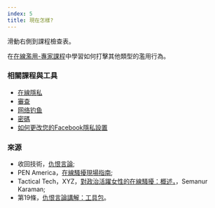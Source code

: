 ```yaml
---
index: 5
title: 現在怎樣?
---
```

滑動右側到課程檢查表。

在[在線濫用-專家課程](umbrella://communications/online-abuse/expert)中學習如何打擊其他類型的濫用行為。

### 相關課程與工具

*   [在線隱私](umbrella://communications/online-privacy)
* [審查](umbrella://communications/censorship)
*   [网络钓鱼](umbrella://communications/phishing)
*   [密碼](umbrella://information/passwords)
*   [如何更改您的Facebook隱私設置](umbrella://tools/other/s_facebook.md)

### 來源

*   收回技術，[仇恨言論](https://www.takebackthetech.net/know-more/hate-speech);
*   PEN America，[在線騷擾現場指南](https://onlineharassmentfieldmanual.pen.org/);
*   Tactical Tech，XYZ，[對政治活躍女性的在線騷擾：概述，](https://xyz.informationactivism.org/en/online-harassment-of-politically-active-women-overview)，Semanur Karaman;
*   第19條，[仇恨言論講解：工具包](https://www.article19.org/data/files/medialibrary/38231/'Hate-Speech'-Explained---A-Toolkit-%282015-Edition%29.pdf)。
